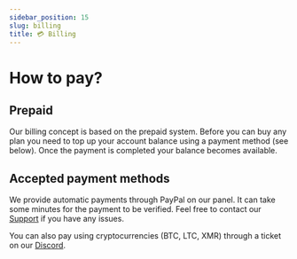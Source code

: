 ```yaml
---
sidebar_position: 15
slug: billing
title: 💳 Billing
---
```


# How to pay?

## Prepaid

Our billing concept is based on the prepaid system.
Before you can buy any plan you need to top up your account balance using a payment method (see below).
Once the payment is completed your balance becomes available.

## Accepted payment methods

We provide automatic payments through PayPal on our panel.
It can take some minutes for the payment to be verified. Feel free to contact our [Support](support.md) if
you have any issues.

You can also pay using cryptocurrencies (BTC, LTC, XMR) through a ticket
on our [Discord](https://discord.neoprotect.net).
